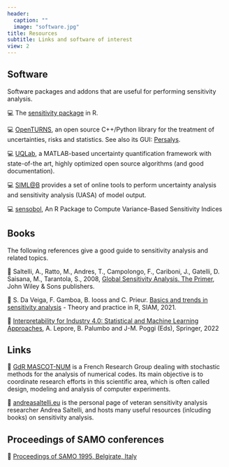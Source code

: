 ```yaml
---
header:
  caption: ""
  image: "software.jpg"
title: Resources
subtitle: Links and software of interest
view: 2
---
```


## Software

Software packages and addons that are useful for performing sensitivity analysis.
 
:computer: The [sensitivity package](https://cran.r-project.org/package=sensitivity) in R.

:computer: [OpenTURNS](https://openturns.github.io/www/), an open source C++/Python library for the treatment of uncertainties, risks and statistics. See also its GUI: [Persalys](https://persalys.fr/index.php).

:computer: [UQLab](https://www.uqlab.com/), a MATLAB-based uncertainty quantification framework with state-of-the art, highly optimized open source algorithms (and good documentation).

:computer: [SIML@B](https://web.jrc.ec.europa.eu/rapps/pub/simlab/) provides a set of online tools to perform uncertainty analysis and sensitivity analysis (UASA) of model output.

:computer: [sensobol](https://www.jstatsoft.org/article/view/v102i05/), An R Package to Compute Variance-Based Sensitivity Indices

## Books

The following references give a good guide to sensitivity analysis and related topics.

:book: Saltelli, A., Ratto, M., Andres, T., Campolongo, F., Cariboni, J., Gatelli, D. Saisana, M., Tarantola, S., 2008, [Global Sensitivity Analysis. The Primer](https://www.wiley.com/en-us/Global+Sensitivity+Analysis%3A+The+Primer-p-9780470725177), John Wiley & Sons publishers.

:book: S. Da Veiga, F. Gamboa, B. Iooss and C. Prieur. [Basics and trends in sensitivity analysis](https://doi.org/10.1137/1.9781611976694) - Theory and practice in R, SIAM, 2021. 

:book: [Interpretability for Industry 4.0: Statistical and Machine Learning Approaches](https://link.springer.com/referencework/10.1007/978-3-319-12385-1), A. Lepore, B. Palumbo and J-M. Poggi (Eds), Springer, 2022

## Links

:link: [GdR MASCOT-NUM](https://www.gdr-mascotnum.fr/) is a French Research Group dealing with stochastic methods for the analysis of numerical codes. Its main objective is to coordinate research efforts in this scientific area, which is often called design, modeling and analysis of computer experiments.

:link: [andreasaltelli.eu](http://www.andreasaltelli.eu/) is the personal page of veteran sensitivity analysis researcher Andrea Saltelli, and hosts many useful resources (inlcuding books) on sensitivity analysis.

## Proceedings of SAMO conferences

:book: [Proceedings of SAMO 1995, Belgirate, Italy](../proceedings/PROCEEDINGS_SAMO_95_Belgirate.pdf)



